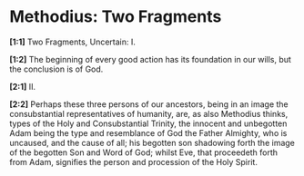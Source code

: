 # Methodius: Two Fragments

**[1:1]** Two Fragments, Uncertain: I.

**[1:2]** The beginning of every good action has its foundation in our wills, but the conclusion is of God.

**[2:1]** II.

**[2:2]** Perhaps these three persons of our ancestors, being in an image the consubstantial representatives of humanity, are, as also Methodius thinks, types of the Holy and Consubstantial Trinity, the innocent and unbegotten Adam being the type and resemblance of God the Father Almighty, who is uncaused, and the cause of all; his begotten son shadowing forth the image of the begotten Son and Word of God; whilst Eve, that proceedeth forth from Adam, signifies the person and procession of the Holy Spirit.

